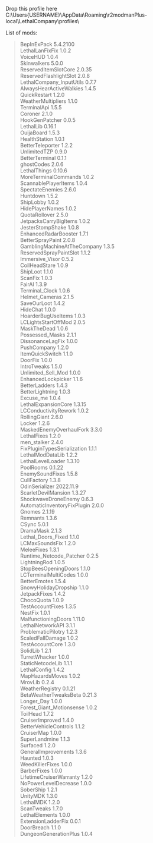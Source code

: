 Drop this profile here<br>C:\Users\{USERNAME}\AppData\Roaming\r2modmanPlus-local\LethalCompany\profiles\

List of mods:<br>
> BepInExPack  5.4.2100<br>
 LethalLanFixFix  1.0.2<br>
 VoiceHUD  1.0.4<br>
 Skinwalkers  5.0.0<br>
 ReservedItemSlotCore  2.0.35<br>
 ReservedFlashlightSlot  2.0.8<br>
 LethalCompany_InputUtils  0.7.7<br>
 AlwaysHearActiveWalkies  1.4.5<br>
 QuickRestart  1.2.0<br>
 WeatherMultipliers  1.1.0<br>
 TerminalApi  1.5.5<br>
 Coroner  2.1.0<br>
 HookGenPatcher  0.0.5<br>
 LethalLib  0.16.1<br>
 OuijaBoard  1.5.3<br>
 HealthStation  1.0.1<br>
 BetterTeleporter  1.2.2<br>
 UnlimitedTZP  0.9.0<br>
 BetterTerminal  0.1.1<br>
 ghostCodes  2.0.6<br>
 LethalThings  0.10.6<br>
 MoreTerminalCommands  1.0.2<br>
 ScannablePlayerItems  1.0.4<br>
 SpectateEnemies  2.6.0<br>
 Huntdown  1.5.2<br>
 ShipLobby  1.0.2<br>
 HidePlayerNames  1.0.2<br>
 QuotaRollover  2.5.0<br>
 JetpacksCarryBigItems  1.0.2<br>
 JesterStompShake  1.0.8<br>
 EnhancedRadarBooster  1.7.1<br>
 BetterSprayPaint  2.0.8<br>
 GamblingMachineAtTheCompany  1.3.5<br>
 ReservedSprayPaintSlot  1.1.2<br>
 Immersive_Visor  0.5.2<br>
 CoilHeadStare  1.0.9<br>
 ShipLoot  1.1.0<br>
 ScanFix  1.0.3<br>
 FairAI  1.3.9<br>
 Terminal_Clock  1.0.6<br>
 Helmet_Cameras  2.1.5<br>
 SaveOurLoot  1.4.2<br>
 HideChat  1.0.0<br>
 HoarderBugUseItems  1.0.3<br>
 LCLightsStartOffMod  2.0.5<br>
 MaskTheDead  1.0.6<br>
 Possessed_Masks  2.1.1<br>
 DissonanceLagFix  1.0.0<br>
 PushCompany  1.2.0<br>
 ItemQuickSwitch  1.1.0<br>
 DoorFix  1.0.0<br>
 IntroTweaks  1.5.0<br>
 Unlimited_Sell_Mod  1.0.0<br>
 EnhancedLockpicker  1.1.6<br>
 BetterLadders  1.4.3<br>
 BetterLightning  1.0.3<br>
 Excuse_me  1.0.4<br>
 LethalExpansionCore  1.3.15<br>
 LCConductivityRework  1.0.2<br>
 RollingGiant  2.6.0<br>
 Locker  1.2.6<br>
 MaskedEnemyOverhaulFork  3.3.0<br>
 LethalFixes  1.2.0<br>
 men_stalker  2.4.0<br>
 FixPluginTypesSerialization  1.1.1<br>
 LethalModDataLib  1.2.2<br>
 LethalLevelLoader  1.3.10<br>
 PoolRooms  0.1.22<br>
 EnemySoundFixes  1.5.8<br>
 CullFactory  1.3.8<br>
 OdinSerializer  2022.11.9<br>
 ScarletDevilMansion  1.3.27<br>
 ShockwaveDroneEnemy  0.6.3<br>
 AutomaticInventoryFixPlugin  2.0.0<br>
 Gnomes  2.1.19<br>
 Remnants  1.3.6<br>
 CSync  5.0.1<br>
 DramaMask  2.1.3<br>
 Lethal_Doors_Fixed  1.1.0<br>
 LCMaxSoundsFix  1.2.0<br>
 MeleeFixes  1.3.1<br>
 Runtime_Netcode_Patcher  0.2.5<br>
 LightningRod  1.0.5<br>
 StopBeesOpeningDoors  1.1.0<br>
 LCTerminalMultiCodes  1.0.0<br>
 BetterEmotes  1.5.4<br>
 SnowyHolidayDropship  1.1.0<br>
 JetpackFixes  1.4.2<br>
 ChocoQuota  1.0.9<br>
 TestAccountFixes  1.3.5<br>
 NestFix  1.0.1<br>
 MalfunctioningDoors  1.11.0<br>
 LethalNetworkAPI  3.1.1<br>
 ProblematicPilotry  1.2.3<br>
 ScaledFallDamage  1.0.2<br>
 TestAccountCore  1.3.0<br>
 SolidLib  1.2.1<br>
 TurretWhacker  1.0.0<br>
 StaticNetcodeLib  1.1.1<br>
 LethalConfig  1.4.2<br>
 MapHazardsMoves  1.0.2<br>
 MrovLib  0.2.4<br>
 WeatherRegistry  0.1.21<br>
 BetaWeatherTweaksBeta  0.21.3<br>
 Longer_Day  1.0.0<br>
 Forest_Giant_Motionsense  1.0.2<br>
 ToilHead  1.7.2<br>
 CruiserImproved  1.4.0<br>
 BetterVehicleControls  1.1.2<br>
 CruiserMap  1.0.0<br>
 SuperLandmine  1.1.3<br>
 Surfaced  1.2.0<br>
 GeneralImprovements  1.3.6<br>
 Haunted  1.0.3<br>
 WeedKillerFixes  1.0.0<br>
 BarberFixes  1.0.0<br>
 LifetimeCruiserWarranty  1.2.0<br>
 NoPowerLevelDecrease  1.0.0<br>
 SoberShip  1.2.1<br>
 UnityMDK  1.3.0<br>
 LethalMDK  1.2.0<br>
 ScanTweaks  1.7.0<br>
 LethalElements  1.0.0<br>
 ExtensionLadderFix  0.0.1<br>
 DoorBreach  1.1.0<br>
 DungeonGenerationPlus  1.0.4<br>

